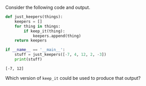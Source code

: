 Consider the following code and output.

```python
def just_keepers(things):
    keepers = []
    for thing in things:
        if keep_it(thing):
            keepers.append(thing)
    return keepers

if __name__ == '__main__':
    stuff = just_keepers([-7, 4, 12, 2, -3])
    print(stuff)
```
```text
[-7, 12]
```
Which version of `keep_it` could be used to produce that output?